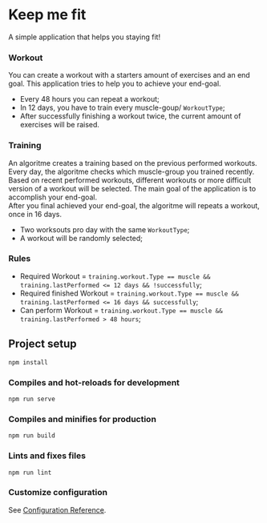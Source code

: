 # Keep me fit
A simple application that helps you staying fit! 

### Workout
You can create a workout with a starters amount of exercises and an end goal. This application tries to help you to achieve your end-goal.

- Every 48 hours you can repeat a workout;
- In 12 days, you have to train every muscle-goup/ `WorkoutType`;
- After successfully finishing a workout twice, the current amount of exercises will be raised.

### Training
An algoritme creates a training based on the previous performed workouts. Every day, the algoritme checks which muscle-group you trained recently. Based on recent performed workouts, different workouts or more difficult version of a workout will be selected. The main goal of the application is to accomplish your end-goal.   
After you final achieved your end-goal, the algoritme will repeats a workout, once in 16 days.

- Two worksouts pro day with the same `WorkoutType`;
- A workout will be randomly selected;

### Rules

- Required Workout = `training.workout.Type == muscle && training.lastPerformed <= 12 days && !successfully`;
- Required finished Workout = `training.workout.Type == muscle && training.lastPerformed <= 16 days && successfully`;
- Can perform Workout = `training.workout.Type == muscle && training.lastPerformed > 48 hours`;

## Project setup
```
npm install
```

### Compiles and hot-reloads for development
```
npm run serve
```

### Compiles and minifies for production
```
npm run build
```

### Lints and fixes files
```
npm run lint
```

### Customize configuration
See [Configuration Reference](https://cli.vuejs.org/config/).
